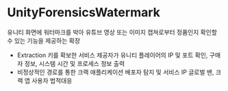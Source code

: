 # UnityForensicsWatermark
유니티 화면에 워터마크를 박아 유튜브 영상 또는 이미지 캡쳐로부터 정품인지 확인할 수 있는 기능을 제공하는 확장

- Extraction 키를 확보한 서비스 제공자가 유니티 플레이어의 IP 및 포트 확인, 구매자 정보, 시스템 시간 및 프로세스 정보 출력  
- 비정상적인 경로를 통한 크랙 애플리케이션 배포자 탐지 및 서비스 IP 글로벌 밴, 크랙 앱 사용자 법적대응  
